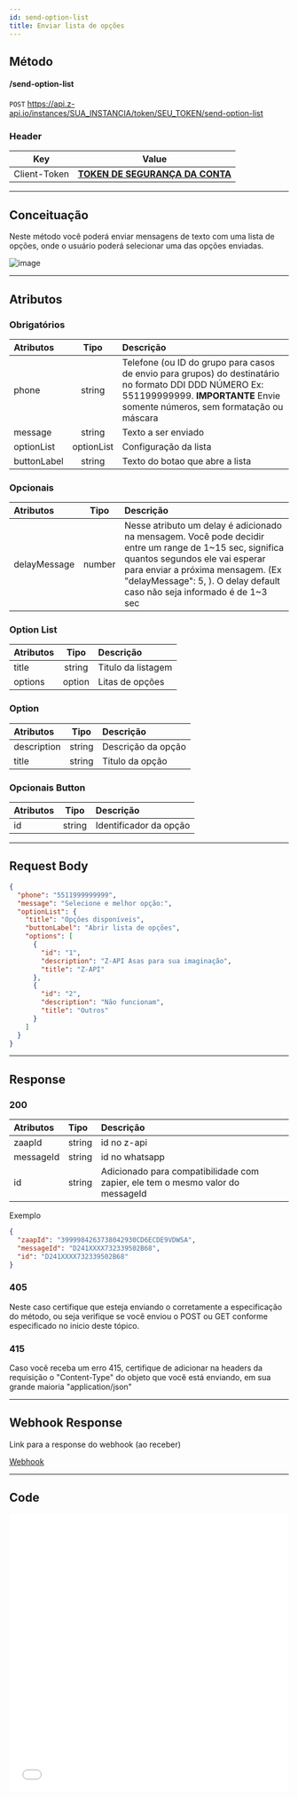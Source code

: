 ```yaml
---
id: send-option-list
title: Enviar lista de opções
---
```


## Método

#### /send-option-list

`POST` https://api.z-api.io/instances/SUA_INSTANCIA/token/SEU_TOKEN/send-option-list

### Header

|      Key       |            Value            |
| :------------: |     :-----------------:     |
|  Client-Token  | **[TOKEN DE SEGURANÇA DA CONTA](https://developer.z-api.io/security/client-token)** |
---

## Conceituação

Neste método você poderá enviar mensagens de texto com uma lista de opções, onde o usuário poderá selecionar uma das opções enviadas.

![image](../../img/send-option-list.jpeg)

---

## Atributos

### Obrigatórios

| Atributos | Tipo | Descrição |
| :-- | :-: | :-- |
| phone | string | Telefone (ou ID do grupo para casos de envio para grupos) do destinatário no formato DDI DDD NÚMERO Ex: 551199999999. **IMPORTANTE** Envie somente números, sem formatação ou máscara |
| message | string | Texto a ser enviado |
| optionList | optionList | Configuração da lista |
| buttonLabel | string | Texto do botao que abre a lista |

### Opcionais

| Atributos | Tipo | Descrição |
| :-- | :-: | :-- |
| delayMessage | number | Nesse atributo um delay é adicionado na mensagem. Você pode decidir entre um range de 1~15 sec, significa quantos segundos ele vai esperar para enviar a próxima mensagem. (Ex "delayMessage": 5, ). O delay default caso não seja informado é de 1~3 sec |

### Option List

| Atributos   |  Tipo  | Descrição                       |
| :---------- | :----: | :------------------------------ |
| title       | string | Titulo da listagem              |
| options     | option | Litas de opções                 |

### Option

| Atributos   |  Tipo  | Descrição          |
| :---------- | :----: | :----------------- |
| description | string | Descrição da opção |
| title       | string | Titulo da opção    |

### Opcionais Button

| Atributos |  Tipo  | Descrição              |
| :-------- | :----: | :--------------------- |
| id        | string | Identificador da opção |

---

## Request Body

```json
{
  "phone": "5511999999999",
  "message": "Selecione e melhor opção:",
  "optionList": {
    "title": "Opções disponíveis",
    "buttonLabel": "Abrir lista de opções",
    "options": [
      {
        "id": "1",
        "description": "Z-API Asas para sua imaginação",
        "title": "Z-API"
      },
      {
        "id": "2",
        "description": "Não funcionam",
        "title": "Outros"
      }
    ]
  }
}
```

---

## Response

### 200

| Atributos | Tipo   | Descrição      |
| :-------- | :----- | :------------- |
| zaapId    | string | id no z-api    |
| messageId | string | id no whatsapp |
| id | string | Adicionado para compatibilidade com zapier, ele tem o mesmo valor do messageId |

Exemplo

```json
{
  "zaapId": "3999984263738042930CD6ECDE9VDWSA",
  "messageId": "D241XXXX732339502B68",
  "id": "D241XXXX732339502B68"
}
```

### 405

Neste caso certifique que esteja enviando o corretamente a especificação do método, ou seja verifique se você enviou o POST ou GET conforme especificado no inicio deste tópico.

### 415

Caso você receba um erro 415, certifique de adicionar na headers da requisição o "Content-Type" do objeto que você está enviando, em sua grande maioria "application/json"

---

## Webhook Response

Link para a response do webhook (ao receber)

[Webhook](../webhooks/on-message-received#exemplo-de-retorno-de-texto-lista-de-opcão)

---

## Code

<iframe src="//api.apiembed.com/?source=https://raw.githubusercontent.com/Z-API/z-api-docs/main/json-examples/send-option-list.json&targets=all" frameborder="0" scrolling="no" width="100%" height="500px" seamless></iframe>
